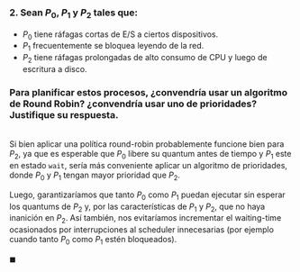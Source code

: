 
### 2. Sean $P_0$, $P_1$ y $P_2$ tales que:
- $P_0$ tiene ráfagas cortas de E/S a ciertos dispositivos.
- $P_1$ frecuentemente se bloquea leyendo de la red.
- $P_2$ tiene ráfagas prolongadas de alto consumo de CPU y luego de escritura a disco.

### Para planificar estos procesos, ¿convendría usar un algoritmo de Round Robin? ¿convendría usar uno de prioridades? Justifique su respuesta.

\
Si bien aplicar una política round-robin probablemente funcione bien para $P_2$, ya que es esperable que $P_0$ libere su quantum antes de tiempo y $P_1$ este en estado `wait`, sería más conveniente aplicar un algoritmo de prioridades, donde $P_0$ y $P_1$ tengan mayor prioridad que $P_2$. 

Luego, garantizaríamos que tanto $P_0$ como $P_1$ puedan ejecutar sin esperar los quantums de $P_2$ y, por las características de $P_1$ y $P_2$, que no haya inanición en $P_2$. Así también, nos evitaríamos incrementar el waiting-time ocasionados por interrupciones al scheduler innecesarias (por ejemplo cuando tanto $P_0$ como $P_1$ estén bloqueados).

$\blacksquare$

